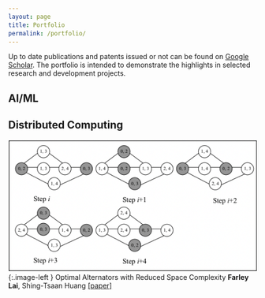 ```yaml
---
layout: page
title: Portfolio
permalink: /portfolio/
---
```


<style type="text/css">
.image-left {
  display: block;
  margin-top: 5px;  
  margin-right: 15px;
  margin-bottom: 0px;
	width: 250px;
	height: auto;
  float: left;
}
</style>

Up to date publications and patents issued or not can be found on [Google Scholar](https://bit.ly/3taq2VT).
The portfolio is intended to demonstrate the highlights in selected research and development projects.

## AI/ML


## Distributed Computing

[![](../images/alternator.png)](){:.image-left }
Optimal Alternators with Reduced Space Complexity
**Farley Lai**, Shing-Tsaan Huang
[[paper]](https://bit.ly/3ta4LM2)

[//]: # (## Blockchain)
